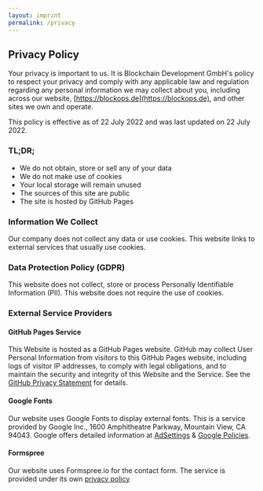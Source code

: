 ```yaml
---
layout: imprint
permalink: /privacy
---
```


## Privacy Policy

Your privacy is important to us. It is Blockchain Development GmbH's policy to respect your privacy and comply with any applicable law and regulation regarding any personal information we may collect about you, including across our website, [https://blockops.de](https://blockops.de), and other sites we own and operate.

This policy is effective as of 22 July 2022 and was last updated on 22 July 2022.

### TL;DR;

*   We do not obtain, store or sell any of your data
*   We do not make use of cookies
*   Your local storage will remain unused
*   The sources of this site are public
*   The site is hosted by GitHub Pages

### Information We Collect

Our company does not collect any data or use cookies. This website links to external services that usually use cookies.

### Data Protection Policy (GDPR)

This website does not collect, store or process Personally Identifiable Information (PII). This website does not require the use of cookies.

### External Service Providers

#### GitHub Pages Service

This Website is hosted as a GitHub Pages website. GitHub may collect User Personal Information from visitors to this GitHub Pages website, including logs of visitor IP addresses, to comply with legal obligations, and to maintain the security and integrity of this Website and the Service. See the [GitHub Privacy Statement](https://help.github.com/en/github/site-policy/github-privacy-statement) for details.

#### Google Fonts

Our website uses Google Fonts to display external fonts. This is a service provided by Google Inc., 1600 Amphitheatre Parkway, Mountain View, CA 94043. Google offers detailed information at [AdSettings](https://adssettings.google.com/authenticated) & [Google Policies](https://policies.google.com/privacy).

#### Formspree

Our website uses Formspree.io for the contact form. The service is provided under its own [privacy policy](https://formspree.io/legal/privacy-policy/)
